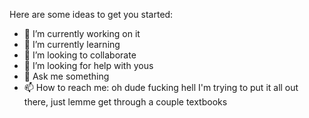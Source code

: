 Here are some ideas to get you started:

- 🔭 I’m currently working on it
- 🌱 I’m currently learning
- 👯 I’m looking to collaborate
- 🤔 I’m looking for help with yous
- 💬 Ask me something
- 📫 How to reach me: oh dude fucking hell I'm trying to put it all out there, just lemme get through a couple textbooks
